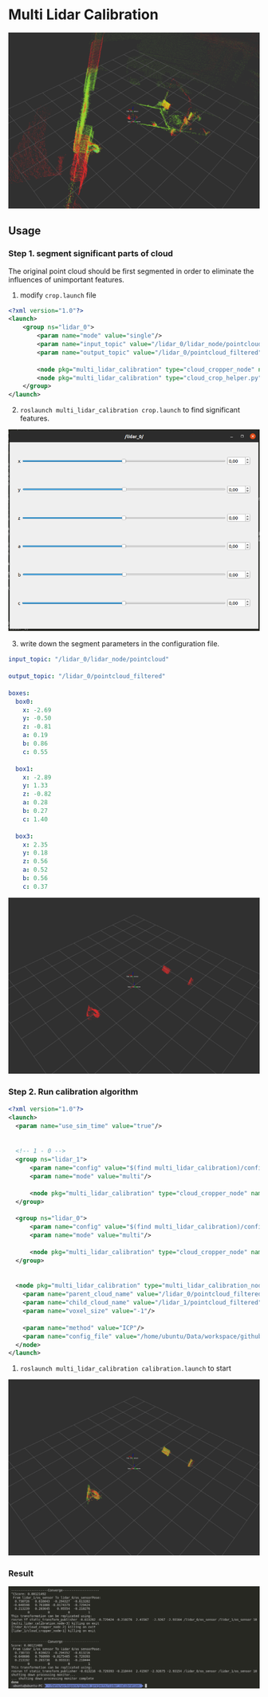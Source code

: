 # Multi Lidar Calibration

![image1](docs/calibrated_original.png)

## Usage

### Step 1. segment significant parts of cloud

The original point cloud should be first segmented in order to eliminate the influences of unimportant  features.

1. modify `crop.launch` file

```xml
<?xml version="1.0"?>
<launch>
    <group ns="lidar_0">
        <param name="mode" value="single"/>
        <param name="input_topic" value="/lidar_0/lidar_node/pointcloud"/> <!-- TODO -->
        <param name="output_topic" value="/lidar_0/pointcloud_filtered"/> <!-- TODO -->

        <node pkg="multi_lidar_calibration" type="cloud_cropper_node" name="cloud_cropper_node" output="screen"/>
        <node pkg="multi_lidar_calibration" type="cloud_crop_helper.py" name="cloud_crop_help" output="screen"/>
    </group>
</launch>
```

2. `roslaunch multi_lidar_calibration crop.launch` to find significant features.

![gui](docs/gui.png)

3. write down the segment parameters in the configuration file.

```yaml
input_topic: "/lidar_0/lidar_node/pointcloud"

output_topic: "/lidar_0/pointcloud_filtered"

boxes:
  box0:
    x: -2.69
    y: -0.50
    z: -0.81
    a: 0.19
    b: 0.86
    c: 0.55

  box1:
    x: -2.89
    y: 1.33
    z: -0.82
    a: 0.28
    b: 0.27
    c: 1.40

  box3:
    x: 2.35
    y: 0.18
    z: 0.56
    a: 0.52
    b: 0.56
    c: 0.37
```

![lidar_0](docs/lidar_0_segmented.png)

### Step 2. Run calibration algorithm

```xml
<?xml version="1.0"?>
<launch>
  <param name="use_sim_time" value="true"/>


  <!-- 1 - 0 -->
  <group ns="lidar_1">
      <param name="config" value="$(find multi_lidar_calibration)/config/crop/lidar_1.yaml"/> <!-- TODO -->
      <param name="mode" value="multi"/>

      <node pkg="multi_lidar_calibration" type="cloud_cropper_node" name="cloud_cropper_node" output="screen"/>
  </group>

  <group ns="lidar_0">
      <param name="config" value="$(find multi_lidar_calibration)/config/crop/lidar_0.yaml"/> <!-- TODO -->
      <param name="mode" value="multi"/>
      
      <node pkg="multi_lidar_calibration" type="cloud_cropper_node" name="cloud_cropper_node" output="screen"/>
  </group>


  <node pkg="multi_lidar_calibration" type="multi_lidar_calibration_node" name="multi_lidar_calibration_node" output="screen">
    <param name="parent_cloud_name" value="/lidar_0/pointcloud_filtered"/> <!-- TODO -->
    <param name="child_cloud_name" value="/lidar_1/pointcloud_filtered"/> <!-- TODO -->
    <param name="voxel_size" value="-1"/>

    <param name="method" value="ICP"/>
    <param name="config_file" value="/home/ubuntu/Data/workspace/github_projects/lidar_calibration/src/multi_lidar_calibration/config/icp.yaml"/>
  </node>
</launch>
```

1. `roslaunch multi_lidar_calibration calibration.launch` to start

![calibrated_segmented](docs/calibrated_segmented.png)

### Result

![image](docs/command_line.png)